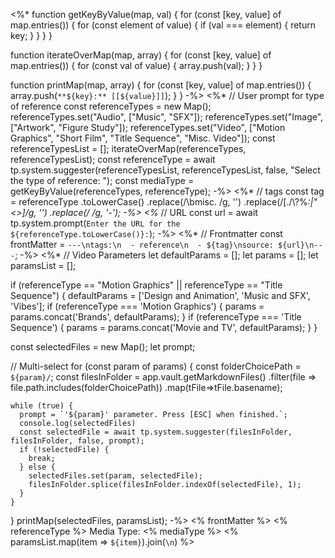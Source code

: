 <%*
  function getKeyByValue(map, val) {
    for (const [key, value] of map.entries()) {
      for (const element of value) {
        if (val === element) {
          return key;
        }
      }
    }
  }

  function iterateOverMap(map, array) {
    for (const [key, value] of map.entries()) {
      for (const val of value) {
        array.push(val);
      }
    }
  }
  
  function printMap(map, array) {
    for (const [key, value] of map.entries()) {
      array.push(`**${key}:** [[${value}]]`);
    }
  }
-%>
<%*
  // User prompt for type of reference
  const referenceTypes = new Map();
  referenceTypes.set("Audio", ["Music", "SFX"]);
  referenceTypes.set("Image", ["Artwork", "Figure Study"]);
  referenceTypes.set("Video", ["Motion Graphics", "Short Film", "Title Sequence", "Misc. Video"]);
  const referenceTypesList = [];
  iterateOverMap(referenceTypes, referenceTypesList);
  const referenceType = await tp.system.suggester(referenceTypesList, referenceTypesList,
    false, "Select the type of reference: ");
  const mediaType = getKeyByValue(referenceTypes, referenceType);
-%>
<%*
  // tags
  const tag = referenceType
    .toLowerCase()
    .replace(/\bmisc\. /g, '')
    .replace(/[./\\?%*:|"<>]/g, '')
    .replace(/ /g, '-');
-%>
<%*
  // URL
  const url = await tp.system.prompt(`Enter the URL for the ${referenceType.toLowerCase()}:`);
-%>
<%*
  // Frontmatter
  const frontMatter = `---\ntags:\n  - reference\n  - ${tag}\nsource: ${url}\n---`;
-%>
<%*
  // Video Parameters
  let defaultParams = [];
  let params = [];
  let paramsList = [];

  if (referenceType == "Motion Graphics" || referenceType == "Title Sequence") {
    defaultParams = ['Design and Animation', 'Music and SFX', 'Vibes'];
    if (referenceType === 'Motion Graphics') {
      params = params.concat('Brands', defaultParams);
    }
    if (referenceType === 'Title Sequence') {
      params = params.concat('Movie and TV', defaultParams);
    }
  }

  const selectedFiles = new Map();
  let prompt;
  
  // Multi-select
  for (const param of params) {
    const folderChoicePath = `${param}/`;
    const filesInFolder = app.vault.getMarkdownFiles()
      .filter(file => file.path.includes(folderChoicePath))
      .map(tFile=>tFile.basename);
    
    while (true) {
      prompt = `'${param}' parameter. Press [ESC] when finished.`;
      console.log(selectedFiles)
      const selectedFile = await tp.system.suggester(filesInFolder, filesInFolder, false, prompt);
      if (!selectedFile) {
        break;
      } else {
        selectedFiles.set(param, selectedFile);
        filesInFolder.splice(filesInFolder.indexOf(selectedFile), 1);
      }
    }
  }
  printMap(selectedFiles, paramsList);
-%>
<% frontMatter %>
<% referenceType %>
Media Type: <% mediaType %>
<% paramsList.map(item => `${item}`).join(`\n`) %>